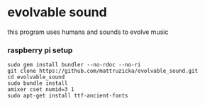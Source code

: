# evolvable sound

this program uses humans and sounds to evolve music

### raspberry pi setup

```
sudo gem install bundler --no-rdoc --no-ri
git clone https://github.com/mattruzicka/evolvable_sound.git
cd evolvable_sound
sudo bundle install
amixer cset numid=3 1
sudo apt-get install ttf-ancient-fonts
```

